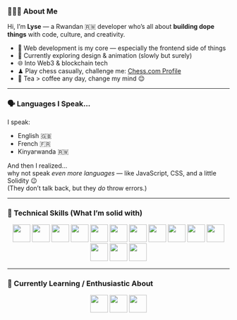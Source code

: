 ### 👩🏾‍💻 About Me

Hi, I’m **Lyse** — a Rwandan 🇷🇼 developer who’s all about **building dope things** with code, culture, and creativity.

- 🧠 Web development is my core — especially the frontend side of things
- 🎨 Currently exploring design & animation (slowly but surely)
- 🌐 Into Web3 & blockchain tech
- ♟ Play chess casually, challenge me: [Chess.com Profile](https://www.chess.com/member/lyse-a)
- 🍵 Tea > coffee any day, change my mind 😌

---

### 🗣️ Languages I Speak... 

I speak:
- English 🇬🇧
- French 🇫🇷
- Kinyarwanda 🇷🇼

And then I realized…  
why not speak *even more languages* — like JavaScript, CSS, and a little Solidity 😉  
(They don’t talk back, but they *do* throw errors.)

---

### 💼 Technical Skills (What I’m solid with)

<div align="center">
  <img src="https://cdn.jsdelivr.net/gh/devicons/devicon/icons/javascript/javascript-original.svg" height="40"/>
  <img src="https://cdn.jsdelivr.net/gh/devicons/devicon/icons/css3/css3-original.svg" height="40"/>
  <img src="https://cdn.jsdelivr.net/gh/devicons/devicon/icons/nodejs/nodejs-original.svg" height="40"/>
  <img src="https://cdn.jsdelivr.net/gh/devicons/devicon/icons/mongodb/mongodb-original.svg" height="40"/>
  <img src="https://cdn.jsdelivr.net/gh/devicons/devicon/icons/mysql/mysql-original.svg" height="40"/>
  <img src="https://cdn.jsdelivr.net/gh/devicons/devicon/icons/linux/linux-original.svg" height="40"/>
  <img src="https://cdn.jsdelivr.net/gh/devicons/devicon/icons/git/git-original.svg" height="40"/>
  <img src="https://cdn.jsdelivr.net/gh/devicons/devicon/icons/github/github-original.svg" height="40"/>
  <img src="https://cdn.jsdelivr.net/gh/devicons/devicon/icons/windows8/windows8-original.svg" height="40"/>
  <img src="https://cdn.jsdelivr.net/gh/devicons/devicon/icons/apple/apple-original.svg" height="40"/>
  <img src="https://cdn.jsdelivr.net/gh/devicons/devicon/icons/figma/figma-original.svg" height="40"/>
  <img src="https://cdn.jsdelivr.net/gh/devicons/devicon/icons/vscode/vscode-original.svg" height="40"/>
  <img src="https://cdn.jsdelivr.net/gh/devicons/devicon/icons/atom/atom-original.svg" height="40"/>
  <img src="https://cdn.jsdelivr.net/gh/devicons/devicon/icons/canva/canva-original.svg" height="40"/>
</div>

---

### 🌱 Currently Learning / Enthusiastic About

<div align="center">
  <img src="https://cdn.jsdelivr.net/gh/devicons/devicon/icons/typescript/typescript-original.svg" height="40"/>
  <img src="https://upload.wikimedia.org/wikipedia/commons/9/98/Solidity_logo.svg" height="40"/>
  <img src="https://cryptologos.cc/logos/ethereum-eth-logo.svg?v=026" height="40"/>
</div>
